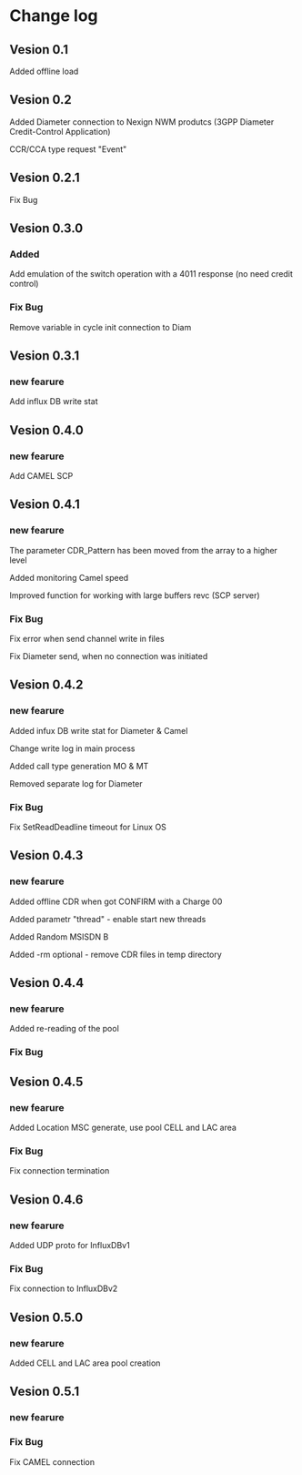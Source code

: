 # Change log
## Vesion 0.1
Added offline load
## Vesion 0.2
Added Diameter connection to Nexign NWM produtcs (3GPP Diameter Credit-Control Application)

CCR/CCA type request "Event"
## Vesion 0.2.1
Fix Bug
## Vesion 0.3.0
### Added
Add emulation of the switch operation with a 4011 response (no need credit control)
### Fix Bug
Remove variable in cycle init connection to Diam
## Vesion 0.3.1
### new fearure
Add influx DB write stat
## Vesion 0.4.0
### new fearure
Add CAMEL SCP
## Vesion 0.4.1
### new fearure
The parameter CDR_Pattern has been moved from the array to a higher level

Added monitoring Camel speed

Improved function for working with large buffers revc (SCP server)
### Fix Bug
Fix error when send channel write in files

Fix Diameter send, when no connection was initiated
## Vesion 0.4.2
### new fearure
Added infux DB write stat for Diameter & Camel

Change write log in main process

Added call type generation MO & MT

Removed separate log for Diameter
### Fix Bug
Fix SetReadDeadline timeout for Linux OS
## Vesion 0.4.3
### new fearure
Added offline CDR when got CONFIRM with a Charge 00

Added parametr "thread" - enable start new threads

Added Random MSISDN B

Added -rm optional - remove CDR files in temp directory
## Vesion 0.4.4
### new fearure
Added re-reading of the pool
### Fix Bug
## Vesion 0.4.5
### new fearure
Added Location MSC generate, use pool CELL and LAC area
### Fix Bug
Fix connection termination
## Vesion 0.4.6
### new fearure
Added UDP proto for InfluxDBv1
### Fix Bug
Fix connection to InfluxDBv2
## Vesion 0.5.0
### new fearure
Added  CELL and LAC area pool creation  
## Vesion 0.5.1
### new fearure
### Fix Bug
Fix CAMEL connection